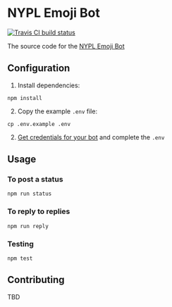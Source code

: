 # NYPL Emoji Bot

<a href='https://travis-ci.org/lolibrarian/NYPL-Emoji-Bot'>
  <img src='https://api.travis-ci.org/lolibrarian/NYPL-Emoji-Bot.png' alt='Travis CI build status' />
</a>

The source code for the [NYPL Emoji Bot](https://twitter.com/NYPLEmoji)

## Configuration

1. Install dependencies:

  ```shell
  npm install
  ```

2. Copy the example `.env` file:

  ```shell
  cp .env.example .env
  ```

2. [Get credentials for your bot](https://dev.twitter.com/) and complete the `.env`

## Usage

### To post a status

```shell
npm run status
```

### To reply to replies

```shell
npm run reply
```

### Testing

```shell
npm test
```

## Contributing

TBD
